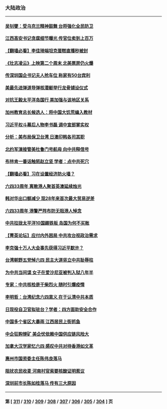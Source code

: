 ### 大陆政治
---
#### [吴钊燮：受乌克兰精神鼓舞 台将强化全民防卫](../../pages/ncid277/n13753121.md) 
#### [江西高安书记贪腐细节曝光 传官位卖到上百万](../../pages/ncid277/n13753181.md) 
#### [【翻墙必看】李佳琦端坦克蛋糕直播秒被封](../../pages/ncid277/n13753118.md) 
#### [《壮志凌云》上映第二个周末 北美票房仍火爆](../../pages/ncid277/n13753028.md) 
#### [传深圳国企书记夫人抢车位 称家有50台宾利](../../pages/ncid277/n13752947.md) 
#### [美最先进弹道导弹核潜艇举行龙骨铺设仪式](../../pages/ncid277/n13752964.md) 
#### [对抗王毅太平洋岛国行 美加强与该地区关系](../../pages/ncid277/n13752906.md) 
#### [加州教育总长候选人：将中国大饥荒编入教材](../../pages/ncid277/n13752863.md) 
#### [习近平权斗幕后人物李书磊 调中宣部掌实权](../../pages/ncid277/n13752837.md) 
#### [分析：美布局保卫台湾 日澳印韩各司其职](../../pages/ncid277/n13751378.md) 
#### [北约军演接管美杜鲁门号航母 向中共释信号](../../pages/ncid277/n13751927.md) 
#### [布林肯一番话触怒赵立坚 学者：点中共死穴](../../pages/ncid277/n13751882.md) 
#### [【翻墙必看】习在设置经济防火墙？](../../pages/ncid277/n13752598.md) 
#### [六四33周年 离散港人聚首英澳延续烛光](../../pages/ncid277/n13752591.md) 
#### [韩对华出口额减少 现28年来首次最大贸易逆差](../../pages/ncid277/n13752569.md) 
#### [六四33周年 港警严阵布防无阻港人悼念](../../pages/ncid277/n13752544.md) 
#### [中共拉拢太平洋10国踢铁板 岛国为何不买账](../../pages/ncid277/n13752471.md) 
#### [【菁英论坛】应付内外困局 中共攻台视政治需求](../../pages/ncid277/n13752381.md) 
#### [李克强十万人大会事先获得习近平默许？](../../pages/ncid277/n13752436.md) 
#### [台湾朝野五党悼六四 民主大道竖立中共耻辱柱](../../pages/ncid277/n13752421.md) 
#### [为中共当间谍 女子在爱沙尼亚被判入狱八年半](../../pages/ncid277/n13752434.md) 
#### [专家：中共核检是干柴烈火 随时引爆疫情](../../pages/ncid277/n13752419.md) 
#### [李明哲：台湾纪念六四意义 在于认清中共本质](../../pages/ncid277/n13752394.md) 
#### [日现役自卫官拟驻台？学者：四方面助安全合作](../../pages/ncid277/n13752307.md) 
#### [中国多个省区大暴雨 江西居民上街抓鱼](../../pages/ncid277/n13752238.md) 
#### [中企狂购锂矿 美企忧依赖中国供应链风险大](../../pages/ncid277/n13752297.md) 
#### [加拿大汉学家忆六四 感叹中共对待香港如文革](../../pages/ncid277/n13752210.md) 
#### [惠州市国资委主任陈伟良落马](../../pages/ncid277/n13752224.md) 
#### [阻扰农民收麦 河南村官索要核酸证明惹议](../../pages/ncid277/n13752209.md) 
#### [深圳前市长陈如桂落马 传有三大原因](../../pages/ncid277/n13752163.md) 

---
#### 第 [ [311](./311.md) / [310](./310.md) / [309](./309.md) / [308](./308.md) / [307](./307.md) / [306](./306.md) / [305](./305.md) / [304](./304.md) ] 页

